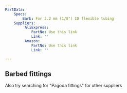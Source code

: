 ```yaml
---
PartData:
    Specs:
        Barb: For 3.2 mm (1/8") ID flexible tubing
    Suppliers:
         AliExpress:
            PartNo: Use this link
            Link: ''
         Amazon:
            PartNo: Use this link
            Link: ''

---
```


## Barbed fittings

Also try searching for "Pagoda fittings" for other suppliers

